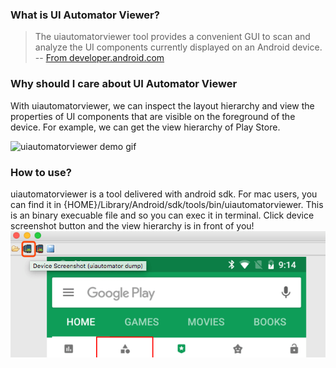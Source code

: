 ### What is UI Automator Viewer?
> The uiautomatorviewer tool provides a convenient GUI to scan and analyze the UI components currently displayed on an Android device.     -- [From developer.android.com](https://developer.android.com/training/testing/ui-automator#ui-automator-viewer)


### Why should I care about UI Automator Viewer
With uiautomatorviewer, we can inspect the layout hierarchy and view the properties of UI components that are visible on the foreground of the device. For example, we can get the view hierarchy of Play Store.

![uiautomatorviewer demo gif](/../assets/gif/ui-automator-demo.gif)

### How to use?
uiautomatorviewer is a tool delivered with android sdk. For mac users, you can find it in {HOME}/Library/Android/sdk/tools/bin/uiautomatorviewer. This is an binary execuable file and so you can exec it in terminal. Click device screenshot button and the view hierarchy is in front of you!
![device screenshot button](/../assets/img/20180528-device-screenshot.png)
